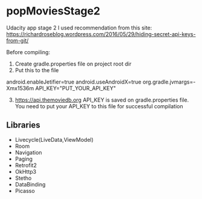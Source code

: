 # popMoviesStage2
Udacity app stage 2
I used recommendation from this site:
https://richardroseblog.wordpress.com/2016/05/29/hiding-secret-api-keys-from-git/


Before compiling:

1. Create gradle.properties file on project root dir
2. Put this to the file

android.enableJetifier=true
android.useAndroidX=true
org.gradle.jvmargs=-Xmx1536m
API_KEY="PUT_YOUR_API_KEY"

3. https://api.themoviedb.org API_KEY is saved on gradle.properties file. You need to put your API_KEY to this file for successful compilation

## Libraries
- Livecycle(LiveData,ViewModel)
- Room
- Navigation
- Paging
- Retrofit2
- OkHttp3
- Stetho
- DataBinding
- Picasso




